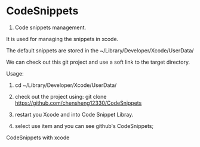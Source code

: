 CodeSnippets
============
1. Code snippets management.

It is used for managing the snippets in xcode.

The default snippets are stored in the ~/Library/Developer/Xcode/UserData/

We can check out this git project and use a soft link to the target directory.

Usage:

1. cd  ~/Library/Developer/Xcode/UserData/

2. check out the project using:
git clone https://github.com/chensheng12330/CodeSnippets

3. restart you Xcode and into Code Snippet Libray. 

4. select use item and you can see github's CodeSnippets;

CodeSnippets with xcode
